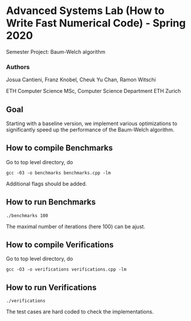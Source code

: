
# Advanced Systems Lab (How to Write Fast Numerical Code) - Spring 2020
Semester Project: Baum-Welch algorithm

### Authors

Josua Cantieni, Franz Knobel, Cheuk Yu Chan, Ramon Witschi

ETH Computer Science MSc, Computer Science Department ETH Zurich

## Goal

Starting with a baseline version, we implement various optimizations to significantly speed up the performance of the Baum-Welch algorithm.


## How to compile Benchmarks
Go to top level directory, do
```
gcc -03 -o benchmarks benchmarks.cpp -lm
```
Additional flags should be added.


## How to run Benchmarks
```
./benchmarks 100
```
The maximal number of iterations (here 100) can be ajust.


## How to compile Verifications
Go to top level directory, do
```
gcc -O3 -o verifications verifications.cpp -lm
```

## How to run Verifications
```
./verifications
```
The test cases are hard coded to check the implementations.
